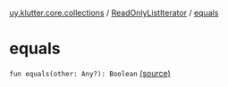 [uy.klutter.core.collections](../index.md) / [ReadOnlyListIterator](index.md) / [equals](.)


# equals
<code>fun equals(other: Any?): Boolean</code> [(source)](https://github.com/kohesive/klutter/blob/master/core-jdk6/src/main/kotlin/uy/klutter/core/common/Immutable.kt#L68)<br/>

